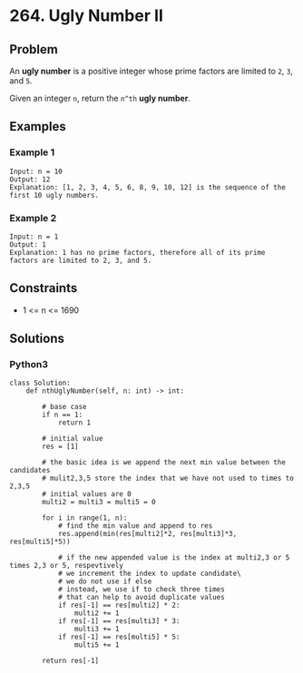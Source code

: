 # 264. Ugly Number II

## Problem

An **ugly number** is a positive integer whose prime factors are limited to `2`, `3`, and `5`.

Given an integer `n`, return the `n^th` **ugly number**.

## Examples

### Example 1

```
Input: n = 10
Output: 12
Explanation: [1, 2, 3, 4, 5, 6, 8, 9, 10, 12] is the sequence of the first 10 ugly numbers.
```

### Example 2

```
Input: n = 1
Output: 1
Explanation: 1 has no prime factors, therefore all of its prime factors are limited to 2, 3, and 5.
```

## Constraints

* 1 <= n <= 1690

## Solutions

### Python3

```
class Solution:
    def nthUglyNumber(self, n: int) -> int:
        
        # base case
        if n == 1:
            return 1
        
        # initial value
        res = [1]
        
        # the basic idea is we append the next min value between the candidates
        # mulit2,3,5 store the index that we have not used to times to 2,3,5
        # initial values are 0
        multi2 = multi3 = multi5 = 0
        
        for i in range(1, n):
            # find the min value and append to res
            res.append(min(res[multi2]*2, res[multi3]*3, res[multi5]*5))
            
            # if the new appended value is the index at multi2,3 or 5 times 2,3 or 5, respevtively
            # we increment the index to update candidate\
            # we do not use if else
            # instead, we use if to check three times
            # that can help to avoid duplicate values
            if res[-1] == res[multi2] * 2:
                multi2 += 1
            if res[-1] == res[multi3] * 3:
                multi3 += 1
            if res[-1] == res[multi5] * 5:
                multi5 += 1
            
        return res[-1]
```
